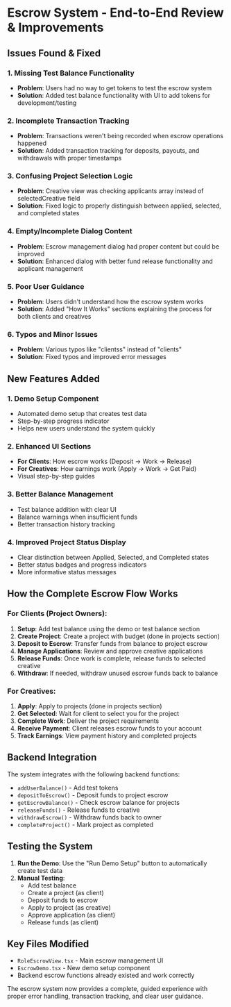 # Escrow System - End-to-End Review & Improvements

## Issues Found & Fixed

### 1. **Missing Test Balance Functionality**
- **Problem**: Users had no way to get tokens to test the escrow system
- **Solution**: Added test balance functionality with UI to add tokens for development/testing

### 2. **Incomplete Transaction Tracking**
- **Problem**: Transactions weren't being recorded when escrow operations happened
- **Solution**: Added transaction tracking for deposits, payouts, and withdrawals with proper timestamps

### 3. **Confusing Project Selection Logic**
- **Problem**: Creative view was checking applicants array instead of selectedCreative field
- **Solution**: Fixed logic to properly distinguish between applied, selected, and completed states

### 4. **Empty/Incomplete Dialog Content**
- **Problem**: Escrow management dialog had proper content but could be improved
- **Solution**: Enhanced dialog with better fund release functionality and applicant management

### 5. **Poor User Guidance**
- **Problem**: Users didn't understand how the escrow system works
- **Solution**: Added "How It Works" sections explaining the process for both clients and creatives

### 6. **Typos and Minor Issues**
- **Problem**: Various typos like "clientss" instead of "clients"
- **Solution**: Fixed typos and improved error messages

## New Features Added

### 1. **Demo Setup Component**
- Automated demo setup that creates test data
- Step-by-step progress indicator
- Helps new users understand the system quickly

### 2. **Enhanced UI Sections**
- **For Clients**: How escrow works (Deposit → Work → Release)
- **For Creatives**: How earnings work (Apply → Work → Get Paid)
- Visual step-by-step guides

### 3. **Better Balance Management**
- Test balance addition with clear UI
- Balance warnings when insufficient funds
- Better transaction history tracking

### 4. **Improved Project Status Display**
- Clear distinction between Applied, Selected, and Completed states
- Better status badges and progress indicators
- More informative status messages

## How the Complete Escrow Flow Works

### For Clients (Project Owners):
1. **Setup**: Add test balance using the demo or test balance section
2. **Create Project**: Create a project with budget (done in projects section)
3. **Deposit to Escrow**: Transfer funds from balance to project escrow
4. **Manage Applications**: Review and approve creative applications
5. **Release Funds**: Once work is complete, release funds to selected creative
6. **Withdraw**: If needed, withdraw unused escrow funds back to balance

### For Creatives:
1. **Apply**: Apply to projects (done in projects section)
2. **Get Selected**: Wait for client to select you for the project
3. **Complete Work**: Deliver the project requirements
4. **Receive Payment**: Client releases escrow funds to your account
5. **Track Earnings**: View payment history and completed projects

## Backend Integration

The system integrates with the following backend functions:
- `addUserBalance()` - Add test tokens
- `depositToEscrow()` - Deposit funds to project escrow
- `getEscrowBalance()` - Check escrow balance for projects
- `releaseFunds()` - Release funds to creative
- `withdrawEscrow()` - Withdraw funds back to owner
- `completeProject()` - Mark project as completed

## Testing the System

1. **Run the Demo**: Use the "Run Demo Setup" button to automatically create test data
2. **Manual Testing**: 
   - Add test balance
   - Create a project (as client)
   - Deposit funds to escrow
   - Apply to project (as creative)
   - Approve application (as client)
   - Release funds (as client)

## Key Files Modified

- `RoleEscrowView.tsx` - Main escrow management UI
- `EscrowDemo.tsx` - New demo setup component
- Backend escrow functions already existed and work correctly

The escrow system now provides a complete, guided experience with proper error handling, transaction tracking, and clear user guidance.
